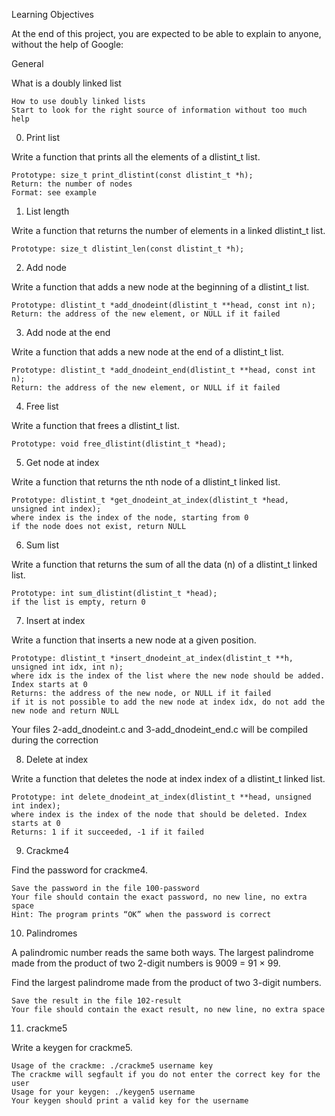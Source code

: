 Learning Objectives

At the end of this project, you are expected to be able to explain to anyone, without the help of Google:

General
	
What is a doubly linked list
	
	How to use doubly linked lists
	Start to look for the right source of information without too much help

0. Print list

Write a function that prints all the elements of a dlistint_t list.

	Prototype: size_t print_dlistint(const dlistint_t *h);
	Return: the number of nodes
	Format: see example

1. List length

Write a function that returns the number of elements in a linked dlistint_t list.

	Prototype: size_t dlistint_len(const dlistint_t *h);

2. Add node

Write a function that adds a new node at the beginning of a dlistint_t list.

	Prototype: dlistint_t *add_dnodeint(dlistint_t **head, const int n);
	Return: the address of the new element, or NULL if it failed

3. Add node at the end

Write a function that adds a new node at the end of a dlistint_t list.

	Prototype: dlistint_t *add_dnodeint_end(dlistint_t **head, const int n);
	Return: the address of the new element, or NULL if it failed

4. Free list

Write a function that frees a dlistint_t list.

	Prototype: void free_dlistint(dlistint_t *head);

5. Get node at index

Write a function that returns the nth node of a dlistint_t linked list.

	Prototype: dlistint_t *get_dnodeint_at_index(dlistint_t *head, unsigned int index);
	where index is the index of the node, starting from 0
	if the node does not exist, return NULL

6. Sum list

Write a function that returns the sum of all the data (n) of a dlistint_t linked list.

	Prototype: int sum_dlistint(dlistint_t *head);
	if the list is empty, return 0

7. Insert at index

Write a function that inserts a new node at a given position.

	Prototype: dlistint_t *insert_dnodeint_at_index(dlistint_t **h, unsigned int idx, int n);
	where idx is the index of the list where the new node should be added. Index starts at 0
	Returns: the address of the new node, or NULL if it failed
	if it is not possible to add the new node at index idx, do not add the new node and return NULL

Your files 2-add_dnodeint.c and 3-add_dnodeint_end.c will be compiled during the correction

8. Delete at index

Write a function that deletes the node at index index of a dlistint_t linked list.

	Prototype: int delete_dnodeint_at_index(dlistint_t **head, unsigned int index);
	where index is the index of the node that should be deleted. Index starts at 0
	Returns: 1 if it succeeded, -1 if it failed

9. Crackme4

Find the password for crackme4.

	Save the password in the file 100-password
	Your file should contain the exact password, no new line, no extra space
	Hint: The program prints “OK” when the password is correct

10. Palindromes

A palindromic number reads the same both ways. The largest palindrome made from the product of two 2-digit numbers is 9009 = 91 × 99.

Find the largest palindrome made from the product of two 3-digit numbers.

	Save the result in the file 102-result
	Your file should contain the exact result, no new line, no extra space

11. crackme5

Write a keygen for crackme5.

	Usage of the crackme: ./crackme5 username key
	The crackme will segfault if you do not enter the correct key for the user
	Usage for your keygen: ./keygen5 username
	Your keygen should print a valid key for the username
